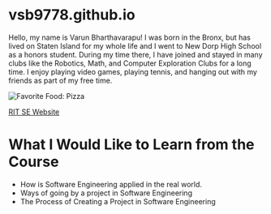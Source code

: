 # vsb9778.github.io

<!DOCTYPE html>

<html lang="en">
    <head>
        <title>About Page!</title>
    </head>
    <body>
        <p>
                Hello, my name is Varun Bharthavarapu! I was born in the Bronx, but has lived on Staten Island for my whole life and I went 
            to New Dorp High School as a honors student. During my time there, I have joined and stayed in many clubs like the Robotics, Math, 
            and Computer Exploration Clubs for a long time. I enjoy playing video games, playing tennis, and hanging out with my friends as 
            part of my free time.
        </p>
        <img src="Pizza.jpg" alt="Favorite Food: Pizza">
        <p><a href="https://www.rit.edu/computing/department-software-engineering/">RIT SE Website</a></p>
        <h1>What I Would Like to Learn from the Course</h1>
        <ul>
            <li>How is Software Engineering applied in the real world.</li>
            <li>Ways of going by a project in Software Engineering</li>
            <li>The Process of Creating a Project in Software Engineering</li>
        </ul>
    </body>
</html>
